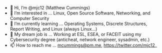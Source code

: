 - 👋 Hi, I’m @mjc12 (Matthew Cummings)
- 👀 I’m interested in ... Linux, Open Source Software, Networking, and Computer Security
- 🌱 I’m currently learning ... Operating Systems, Discrete Structures, Report Writing, and Linux (always Linux...)
- 🌱 My dream job is ... Working at ESL, ESEA, or FACEIT using my Cybersecurity degree (anticheat, network engineer, sysadmin, etc.)
- 📫 How to reach me ... mcummings@pm.me, https://twitter.com/mjc12_
